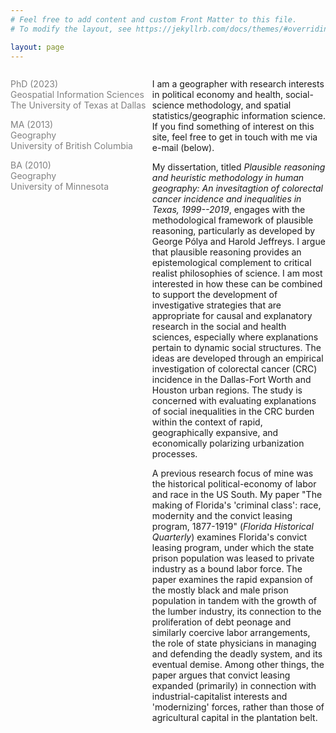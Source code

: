 ```yaml
---
# Feel free to add content and custom Front Matter to this file.
# To modify the layout, see https://jekyllrb.com/docs/themes/#overriding-theme-defaults

layout: page
---
```


  <div id="left" style="float:left; width:45%; color:Gray;">

<p>PhD (2023)<br/>
 Geospatial Information Sciences <br/>	
The University of Texas at Dallas<br/></p>

<p>MA (2013)<br/>
Geography <br/>
University of British Columbia<br/></p>

BA (2010)<br/>
Geography <br/>
University of Minnesota
              
</div>

<div id="right" style="float:right; width:55%;">
  
<p>I am a geographer with research interests in political economy and health, social-science methodology, and spatial statistics/geographic information science. If you find something of interest on this site, feel free to get in touch with me via e-mail (below).</p>

<p>
My dissertation, titled <i>Plausible reasoning and heuristic methodology in human geography: An invesitagtion of colorectal cancer incidence and inequalities in Texas, 1999--2019</i>, engages with the methodological framework of plausible reasoning, particularly as developed by George Po&#769;lya and Harold Jeffreys. I argue that plausible reasoning provides an epistemological complement to critical realist philosophies of science. I am most interested in how these can be combined to support the development of investigative strategies that are appropriate for causal and explanatory research in the social and health sciences, especially where explanations pertain to dynamic social structures. The ideas are developed through an empirical investigation of colorectal cancer (CRC) incidence in the Dallas-Fort Worth and Houston urban regions. The study is concerned with evaluating explanations of social inequalities in the CRC burden within the context of rapid, geographically expansive, and economically polarizing urbanization processes.
</p>

<p> A previous research focus of mine was the historical political-economy of labor and race in the US South. My paper "The making of Florida's 'criminal class': race, modernity and the convict leasing program, 1877-1919" (<i>Florida Historical Quarterly</i>) examines Florida's convict leasing program, under which the state prison population was leased to private industry as a bound labor force. The paper examines the rapid expansion of the mostly black and male prison population in tandem with the growth of the lumber industry, its connection to the proliferation of debt peonage and similarly coercive labor arrangements, the role of state physicians in managing and defending the deadly system, and its eventual demise. Among other things, the paper argues that convict leasing expanded (primarily) in connection with industrial-capitalist interests and 'modernizing' forces, rather than those of agricultural capital in the plantation belt. 
</p>

</div>
